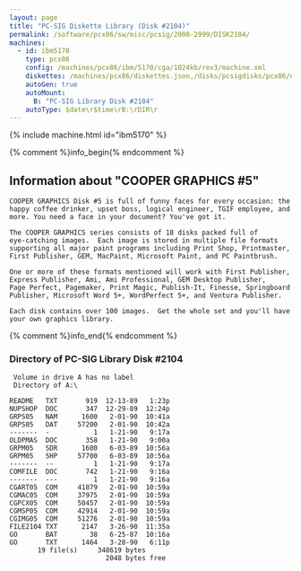 ```yaml
---
layout: page
title: "PC-SIG Diskette Library (Disk #2104)"
permalink: /software/pcx86/sw/misc/pcsig/2000-2999/DISK2104/
machines:
  - id: ibm5170
    type: pcx86
    config: /machines/pcx86/ibm/5170/cga/1024kb/rev3/machine.xml
    diskettes: /machines/pcx86/diskettes.json,/disks/pcsigdisks/pcx86/diskettes.json
    autoGen: true
    autoMount:
      B: "PC-SIG Library Disk #2104"
    autoType: $date\r$time\rB:\rDIR\r
---
```


{% include machine.html id="ibm5170" %}

{% comment %}info_begin{% endcomment %}

## Information about "COOPER GRAPHICS #5"

    COOPER GRAPHICS Disk #5 is full of funny faces for every occasion: the
    happy coffee drinker, upset boss, logical engineer, TGIF employee, and
    more. You need a face in your document? You've got it.
    
    The COOPER GRAPHICS series consists of 18 disks packed full of
    eye-catching images.  Each image is stored in multiple file formats
    supporting all major paint programs including Print Shop, Printmaster,
    First Publisher, GEM, MacPaint, Microsoft Paint, and PC Paintbrush.
    
    One or more of these formats mentioned will work with First Publisher,
    Express Publisher, Ami, Ami Professional, GEM Desktop Publisher,
    Page Perfect, Pagemaker, Print Magic, Publish-It, Finesse, Springboard
    Publisher, Microsoft Word 5+, WordPerfect 5+, and Ventura Publisher.
    
    Each disk contains over 100 images.  Get the whole set and you'll have
    your own graphics library.
{% comment %}info_end{% endcomment %}


### Directory of PC-SIG Library Disk #2104

     Volume in drive A has no label
     Directory of A:\

    README   TXT       919  12-13-89   1:23p
    NUPSHOP  DOC       347  12-29-89  12:24p
    GRPS05   NAM      1600   2-01-90  10:41a
    GRPS05   DAT     57200   2-01-90  10:42a
    -------  -           1   1-21-90   9:17a
    OLDPMAS  DOC       358   1-21-90   9:00a
    GRPM05   SDR      1600   6-03-89  10:56a
    GRPM05   SHP     57700   6-03-89  10:56a
    -------  --          1   1-21-90   9:17a
    COMFILE  DOC       742   1-21-90   9:16a
    -------  ---         1   1-21-90   9:16a
    CGART05  COM     41879   2-01-90  10:59a
    CGMAC05  COM     37975   2-01-90  10:59a
    CGPCX05  COM     50457   2-01-90  10:59a
    CGMSP05  COM     42914   2-01-90  10:59a
    CGIMG05  COM     51276   2-01-90  10:59a
    FILE2104 TXT      2147   3-26-90  11:35a
    GO       BAT        38   6-25-87  10:16a
    GO       TXT      1464   3-28-90   6:11p
           19 file(s)     348619 bytes
                            2048 bytes free
